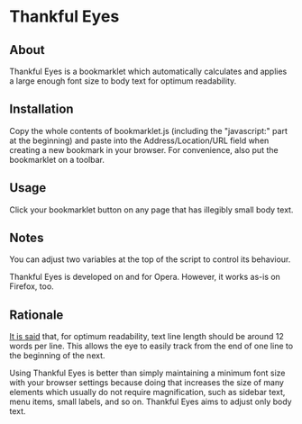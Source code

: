 # Thankful Eyes

## About

Thankful Eyes is a bookmarklet which automatically calculates and applies a
large enough font size to body text for optimum readability.

## Installation

Copy the whole contents of bookmarklet.js (including the "javascript:" part at
the beginning) and paste into the Address/Location/URL field when creating a
new bookmark in your browser.  For convenience, also put the bookmarklet on a
toolbar.

## Usage

Click your bookmarklet button on any page that has illegibly small body text.

## Notes

You can adjust two variables at the top of the script to control its behaviour.

Thankful Eyes is developed on and for Opera. However, it works as-is on
Firefox, too.

## Rationale

[It is said][1] that, for optimum readability, text line length should be
around 12 words per line.  This allows the eye to easily track from the
end of one line to the beginning of the next.

Using Thankful Eyes is better than simply maintaining a minimum font size with
your browser settings because doing that increases the size of many elements
which usually do not require magnification, such as sidebar text, menu items,
small labels, and so on.  Thankful Eyes aims to adjust only body text.

[1]: http://www.google.com/search?q=%2212+words+per+line%22